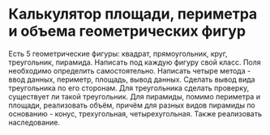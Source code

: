 # Калькулятор площади, периметра и объема геометрических фигур

Есть 5 геометрические фигуры: квадрат, прямоугольник, круг, треугольник, пирамида. Написать под каждую фигуру свой класс. Поля необходимо определить самостоятельно. Написать четыре метода - ввод данных, периметр, площадь, вывод данных. Сделать вывод вида треугольника по его сторонам. Для треугольника сделать проверку, существует ли такой треугольник. Для пирамиды, помимо периметра и площади, реализовать объём, причём для разных видов пирамиды по основанию - конус, трехугольная, четырехугольная. Также реализовать наследование.
